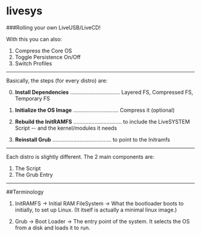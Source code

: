 # livesys

###Rolling your own LiveUSB/LiveCD!

With this you can also:

1. Compress the Core OS
2. Toggle Persistence On/Off
3. Switch Profiles

---

Basically, the steps (for every distro) are:

0. __Install Dependencies__ ................................. Layered FS, Compressed FS, Temporary FS

1. __Initialize the OS Image__ .............................. Compress it (optional)

2. __Rebuild the InitRAMFS__ ................................ to include the LiveSYSTEM Script -- and the kernel/modules it needs

3. __Reinstall Grub__ ....................................... to point to the Initramfs

---

Each distro is slightly different. The 2 main components are:

1. The Script
2. The Grub Entry

---

##Terminology

1. InitRAMFS -> Initial RAM FileSystem -> What the bootloader boots to initially, to set up Linux. (It itself is actually a minimal linux image.)

2. Grub -> Boot Loader -> The entry point of the system. It selects the OS from a disk and loads it to run.
